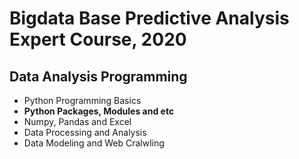 # Bigdata Base Predictive Analysis Expert Course, 2020

## Data Analysis Programming
* Python Programming Basics
* **Python Packages, Modules and etc**
* Numpy, Pandas and Excel
* Data Processing and Analysis
* Data Modeling and Web Cralwling
